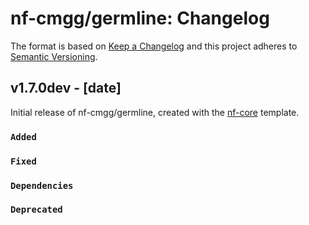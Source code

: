 # nf-cmgg/germline: Changelog

The format is based on [Keep a Changelog](https://keepachangelog.com/en/1.0.0/)
and this project adheres to [Semantic Versioning](https://semver.org/spec/v2.0.0.html).

## v1.7.0dev - [date]

Initial release of nf-cmgg/germline, created with the [nf-core](https://nf-co.re/) template.

### `Added`

### `Fixed`

### `Dependencies`

### `Deprecated`
